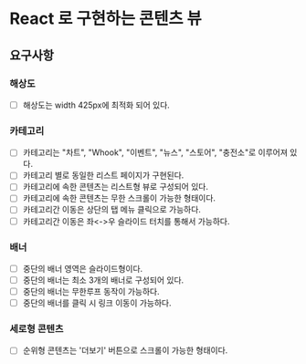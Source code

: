 # React 로 구현하는 콘텐츠 뷰

## 요구사항

### 해상도

- [ ] 해상도는 width 425px에 최적화 되어 있다.

### 카테고리

- [ ] 카테고리는 "차트", "Whook", "이벤트", "뉴스", "스토어", "충전소"로 이루어져 있다.
- [ ] 카테고리 별로 동일한 리스트 페이지가 구현된다.
- [ ] 카테고리에 속한 콘텐츠는 리스트형 뷰로 구성되어 있다.
- [ ] 카테고리에 속한 콘텐츠는 무한 스크롤이 가능한 형태이다.
- [ ] 카테고리간 이동은 상단의 탭 메뉴 클릭으로 가능하다.
- [ ] 카테고리간 이동은 좌<->우 슬라이드 터치를 통해서 가능하다.

### 배너

- [ ] 중단의 배너 영역은 슬라이드형이다.
- [ ] 중단의 배너는 최소 3개의 배너로 구성되어 있다.
- [ ] 중단의 배너는 무한루프 동작이 가능하다.
- [ ] 중단의 배너를 클릭 시 링크 이동이 가능하다.

### 세로형 콘텐츠

- [ ] 순위형 콘텐츠는 '더보기' 버튼으로 스크롤이 가능한 형태이다.
